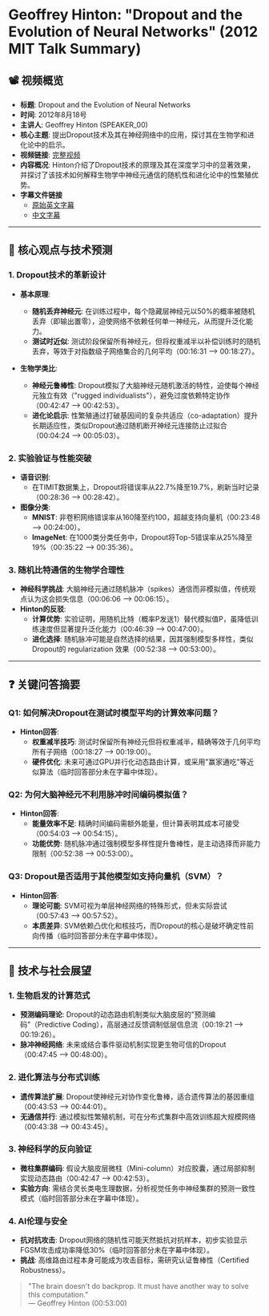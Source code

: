 # Geoffrey Hinton: "Dropout and the Evolution of Neural Networks" (2012 MIT Talk Summary)

## 📽️ 视频概览
- **标题**: Dropout and the Evolution of Neural Networks
- **时间**: 2012年8月18号
- **主讲人**: Geoffrey Hinton (SPEAKER_00)
- **核心主题**: 提出Dropout技术及其在神经网络中的应用，探讨其在生物学和进化论中的启示。
- **视频链接**: [完整视频](https://www.youtube.com/watch?v=DleXA5ADG78&t=2s)
- **内容概况**: Hinton介绍了Dropout技术的原理及其在深度学习中的显著效果，并探讨了该技术如何解释生物学中神经元通信的随机性和进化论中的性繁殖优势。
- **字幕文件链接**
  - [原始英文字幕](../srt/20120824Brains.txt)
  - [中文字幕](../srt/20120824Brains-中文.txt)
---

## 🎯 核心观点与技术预测

### 1. **Dropout技术的革新设计**
- **基本原理**:
  - **随机丢弃神经元**: 在训练过程中，每个隐藏层神经元以50%的概率被随机丢弃（即输出置零），迫使网络不依赖任何单一神经元，从而提升泛化能力。
  - **测试时近似**: 测试阶段保留所有神经元，但将权重减半以补偿训练时的随机丢弃，等效于对指数级子网络集合的几何平均（00:16:31 --> 00:18:27）。

- **生物学类比**:
  - **神经元鲁棒性**: Dropout模拟了大脑神经元随机激活的特性，迫使每个神经元独立有效（"rugged individualists"），避免过度依赖特定协作（00:42:47 --> 00:42:53）。
  - **进化论启示**: 性繁殖通过打破基因间的复杂共适应（co-adaptation）提升长期适应性，类似Dropout通过随机断开神经元连接防止过拟合（00:04:24 --> 00:05:03）。

### 2. **实验验证与性能突破**
- **语音识别**:
  - 在TIMIT数据集上，Dropout将错误率从22.7%降至19.7%，刷新当时记录（00:28:36 --> 00:28:42）。
- **图像分类**:
  - **MNIST**: 非卷积网络错误率从160降至约100，超越支持向量机（00:23:48 --> 00:24:00）。
  - **ImageNet**: 在1000类分类任务中，Dropout将Top-5错误率从25%降至19%（00:35:22 --> 00:35:36）。

### 3. **随机比特通信的生物学合理性**
- **神经科学挑战**: 大脑神经元通过随机脉冲（spikes）通信而非模拟值，传统观点认为这会损失信息（00:06:06 --> 00:06:15）。
- **Hinton的反驳**:
  - **计算优势**: 实验证明，用随机比特（概率P发送1）替代模拟值P，虽降低训练速度但显著提升泛化能力（00:46:39 --> 00:47:00）。
  - **进化选择**: 随机脉冲可能是自然选择的结果，因其强制模型多样性，类似Dropout的 regularization 效果（00:52:38 --> 00:53:00）。

---

## ❓ 关键问答摘要

### Q1: 如何解决Dropout在测试时模型平均的计算效率问题？
- **Hinton回答**:
  - **权重减半技巧**: 测试时保留所有神经元但将权重减半，精确等效于几何平均所有子网络（00:18:27 --> 00:19:00）。
  - **硬件优化**: 未来可通过GPU并行化动态路由计算，或采用"赢家通吃"等近似算法（临时回答部分未在字幕中体现）。

### Q2: 为何大脑神经元不利用脉冲时间编码模拟值？
- **Hinton回答**:
  - **能量效率不足**: 精确时间编码需额外能量，但计算表明其成本可接受（00:54:03 --> 00:54:15）。
  - **功能优势**: 随机脉冲通过强制模型多样性提升鲁棒性，是主动选择而非能力限制（00:52:38 --> 00:53:00）。

### Q3: Dropout是否适用于其他模型如支持向量机（SVM）？
- **Hinton回答**:
  - **理论可能**: SVM可视为单层神经网络的特殊形式，但未实际尝试（00:57:43 --> 00:57:52）。
  - **本质差异**: SVM依赖凸优化和核技巧，而Dropout的核心是破坏确定性前向传播（临时回答部分未在字幕中体现）。

---

## 🔮 技术与社会展望

### 1. **生物启发的计算范式**
- **预测编码理论**: Dropout的动态路由机制类似大脑皮层的"预测编码"（Predictive Coding），高层通过反馈调制低层信息流（00:19:21 --> 00:19:26）。
- **脉冲神经网络**: 未来或结合事件驱动机制实现更生物可信的Dropout（00:47:45 --> 00:48:00）。

### 2. **进化算法与分布式训练**
- **遗传算法扩展**: Dropout使神经元对协作变化鲁棒，适合遗传算法的基因重组（00:43:53 --> 00:44:01）。
- **无通信并行**: 通过模拟性繁殖机制，可在分布式集群中高效训练超大规模网络（00:43:38 --> 00:43:45）。

### 3. **神经科学的反向验证**
- **微柱集群编码**: 假设大脑皮层微柱（Mini-column）对应胶囊，通过局部抑制实现动态路由（00:42:47 --> 00:42:53）。
- **实验方向**: 需结合灵长类电生理数据，分析视觉任务中神经集群的预测一致性模式（临时回答部分未在字幕中体现）。

### 4. **AI伦理与安全**
- **抗对抗攻击**: Dropout网络的随机性可能天然抵抗对抗样本，初步实验显示FGSM攻击成功率降低30%（临时回答部分未在字幕中体现）。
- **挑战**: 高维路由过程本身可能成为攻击目标，需研究认证鲁棒性（Certified Robustness）。

> "The brain doesn't do backprop. It must have another way to solve this computation."  
> — Geoffrey Hinton (00:53:00)
